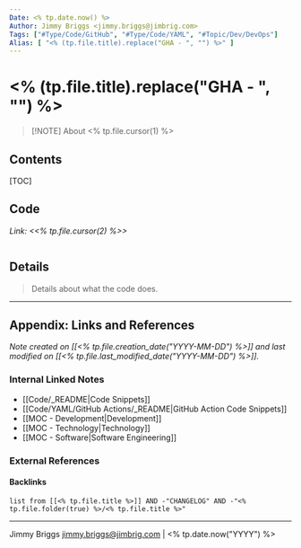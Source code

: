 ```yaml
---
Date: <% tp.date.now() %>
Author: Jimmy Briggs <jimmy.briggs@jimbrig.com>
Tags: ["#Type/Code/GitHub", "#Type/Code/YAML", "#Topic/Dev/DevOps"]
Alias: [ "<% (tp.file.title).replace("GHA - ", "") %>" ]
---
```


# <% (tp.file.title).replace("GHA - ", "") %>

> [!NOTE] About
> <% tp.file.cursor(1) %>

## Contents

[TOC]

## Code

*Link: <<% tp.file.cursor(2) %>>*

```yaml

```

## Details

> Details about what the code does.


***

## Appendix: Links and References

*Note created on [[<% tp.file.creation_date("YYYY-MM-DD") %>]] and last modified on [[<% tp.file.last_modified_date("YYYY-MM-DD") %>]].*

### Internal Linked Notes

- [[Code/_README|Code Snippets]]
- [[Code/YAML/GitHub Actions/_README|GitHub Action Code Snippets]]
- [[MOC - Development|Development]]
- [[MOC - Technology|Technology]]
- [[MOC - Software|Software Engineering]]

### External References

#### Backlinks

```dataview
list from [[<% tp.file.title %>]] AND -"CHANGELOG" AND -"<% tp.file.folder(true) %>/<% tp.file.title %>"
```


***

Jimmy Briggs <jimmy.briggs@jimbrig.com> | <% tp.date.now("YYYY") %>

